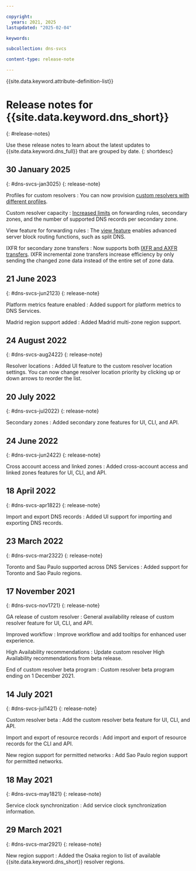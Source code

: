 ```yaml
---

copyright:
  years: 2021, 2025
lastupdated: "2025-02-04"

keywords:

subcollection: dns-svcs

content-type: release-note

---
```


{{site.data.keyword.attribute-definition-list}}


# Release notes for {{site.data.keyword.dns_short}}
{: #release-notes}

Use these release notes to learn about the latest updates to {{site.data.keyword.dns_full}} that are grouped by date.
{: shortdesc}

## 30 January 2025
{: #dns-svcs-jan3025}
{: release-note}

Profiles for custom resolvers
:   You can now provision [custom resolvers with different profiles](/docs/dns-svcs?topic=dns-svcs-custom-resolver#cr-profile-capabilities). 

Custom resolver capacity
:   [Increased limits](/docs/dns-svcs?topic=dns-svcs-custom-resolver#cr-profiles) on forwarding rules, secondary zones, and the number of supported DNS records per secondary zone.

View feature for forwarding rules
:   The [view feature](/docs/dns-svcs?topic=dns-svcs-custom-resolver#cr-forwarding-rule-view) enables advanced server block routing functions, such as split DNS.

IXFR for secondary zone transfers
:   Now supports both [IXFR and AXFR transfers](/docs/dns-svcs?topic=dns-svcs-sec-zones-about&interface=ui#sec-zone-config). IXFR incremental zone transfers increase efficiency by only sending the changed zone data instead of the entire set of zone data.

## 21 June 2023
{: #dns-svcs-jun2123}
{: release-note}

Platform metrics feature enabled
:   Added support for platform metrics to DNS Services.

Madrid region support added
:   Added Madrid multi-zone region support.

## 24 August 2022
{: #dns-svcs-aug2422}
{: release-note}

Resolver locations
:   Added UI feature to the custom resolver location settings. You can now change resolver location priority by clicking up or down arrows to reorder the list.

## 20 July 2022
{: #dns-svcs-jul2022}
{: release-note}

Secondary zones
:   Added secondary zone features for UI, CLI, and API.

## 24 June 2022
{: #dns-svcs-jun2422}
{: release-note}

Cross account access and linked zones
:   Added cross-account access and linked zones features for UI, CLI, and API.

## 18 April 2022
{: #dns-svcs-apr1822}
{: release-note}

Import and export DNS records
:   Added UI support for importing and exporting DNS records.

## 23 March 2022
{: #dns-svcs-mar2322}
{: release-note}

Toronto and Sau Paulo supported across DNS Services
:   Added support for Toronto and Sao Paulo regions.

## 17 November 2021
{: #dns-svcs-nov1721}
{: release-note}

GA release of custom resolver
:   General availability release of custom resolver feature for UI, CLI, and API.

Improved workflow
:   Improve workflow and add tooltips for enhanced user experience.

High Availability recommendations
:   Update custom resolver High Availability recommendations from beta release.

End of custom resolver beta program
:   Custom resolver beta program ending on 1 December 2021.

## 14 July 2021
{: #dns-svcs-jul1421}
{: release-note}

Custom resolver beta
:   Add the custom resolver beta feature for UI, CLI, and API.

Import and export of resource records
:   Add import and export of resource records for the CLI and API.

New region support for permitted networks
:   Add Sao Paulo region support for permitted networks.

## 18 May 2021
{: #dns-svcs-may1821}
{: release-note}

Service clock synchronization
:   Add service clock synchronization information.

## 29 March 2021
{: #dns-svcs-mar2921}
{: release-note}

New region support
:   Added the Osaka region to list of available {{site.data.keyword.dns_short}} resolver regions.
